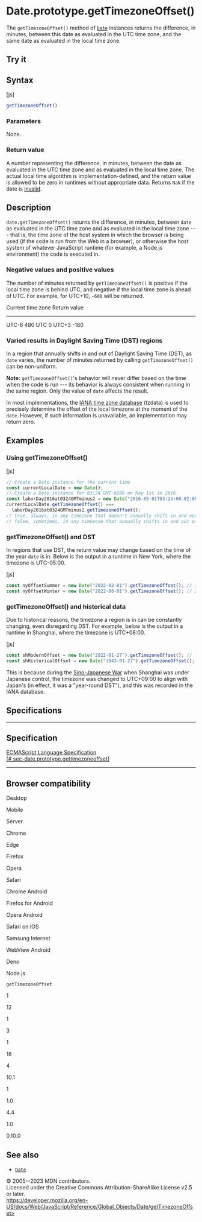 Date.prototype.getTimezoneOffset()
==================================

 
The `getTimezoneOffset()` method of [`Date`](../date) instances returns
the difference, in minutes, between this date as evaluated in the UTC
time zone, and the same date as evaluated in the local time zone.


 
Try it 
------

 



 
Syntax
------

 
 
 
[js]


```js
getTimezoneOffset()
```




 
### Parameters

 
None.



 
### Return value 

 
A number representing the difference, in minutes, between the date as
evaluated in the UTC time zone and as evaluated in the local time zone.
The actual local time algorithm is implementation-defined, and the
return value is allowed to be zero in runtimes without appropriate data.
Returns `NaN` if the date is
[invalid](../date#the_epoch_timestamps_and_invalid_date).



 
Description
-----------

 
`date.getTimezoneOffset()` returns the difference, in minutes, between
`date` as evaluated in the UTC time zone and as evaluated in the local
time zone --- that is, the time zone of the host system in which the
browser is being used (if the code is run from the Web in a browser), or
otherwise the host system of whatever JavaScript runtime (for example, a
Node.js environment) the code is executed in.



 
### Negative values and positive values 

 
The number of minutes returned by `getTimezoneOffset()` is positive if
the local time zone is behind UTC, and negative if the local time zone
is ahead of UTC. For example, for UTC+10, `-600` will be returned.

 
  Current time zone   Return value
  ------------------- --------------
  UTC-8               480
  UTC                 0
  UTC+3               -180




 
### Varied results in Daylight Saving Time (DST) regions 

 
In a region that annually shifts in and out of Daylight Saving Time
(DST), as `date` varies, the number of minutes returned by calling
`getTimezoneOffset()` can be non-uniform.

 
**Note:** `getTimezoneOffset()`\'s behavior will never differ based on
the time when the code is run --- its behavior is always consistent when
running in the same region. Only the value of `date` affects the result.


In most implementations, the [IANA time zone
database](https://en.wikipedia.org/wiki/Daylight_saving_time#IANA_time_zone_database)
(tzdata) is used to precisely determine the offset of the local timezone
at the moment of the `date`. However, if such information is
unavailable, an implementation may return zero.



 
Examples
--------


 
### Using getTimezoneOffset() 

 
 
 
[js]


```js
// Create a Date instance for the current time
const currentLocalDate = new Date();
// Create a Date instance for 03:24 GMT-0200 on May 1st in 2016
const laborDay2016at0324GMTminus2 = new Date("2016-05-01T03:24:00-02:00");
currentLocalDate.getTimezoneOffset() ===
  laborDay2016at0324GMTminus2.getTimezoneOffset();
// true, always, in any timezone that doesn't annually shift in and out of DST
// false, sometimes, in any timezone that annually shifts in and out of DST
```




 
### getTimezoneOffset() and DST 

 
In regions that use DST, the return value may change based on the time
of the year `date` is in. Below is the output in a runtime in New York,
where the timezone is UTC-05:00.

 
 
[js]


```js
const nyOffsetSummer = new Date("2022-02-01").getTimezoneOffset(); // 300
const nyOffsetWinter = new Date("2022-08-01").getTimezoneOffset(); // 240
```




 
### getTimezoneOffset() and historical data 

 
Due to historical reasons, the timezone a region is in can be constantly
changing, even disregarding DST. For example, below is the output in a
runtime in Shanghai, where the timezone is UTC+08:00.

 
 
[js]


```js
const shModernOffset = new Date("2022-01-27").getTimezoneOffset(); // -480
const shHistoricalOffset = new Date("1943-01-27").getTimezoneOffset(); // -540
```


This is because during the [Sino-Japanese
War](https://en.wikipedia.org/wiki/Second_Sino-Japanese_War) when
Shanghai was under Japanese control, the timezone was changed to
UTC+09:00 to align with Japan\'s (in effect, it was a \"year-round
DST\"), and this was recorded in the IANA database.



Specifications
--------------

 
  -----------------------------------------------------------------------------------------------------------------------------------------------
  Specification
  -----------------------------------------------------------------------------------------------------------------------------------------------
  [ECMAScript Language Specification\
  [\#
  sec-date.prototype.gettimezoneoffset]](https://tc39.es/ecma262/multipage/numbers-and-dates.html#sec-date.prototype.gettimezoneoffset)

  -----------------------------------------------------------------------------------------------------------------------------------------------


Browser compatibility 
---------------------

 


Desktop

Mobile

Server

Chrome

Edge

Firefox

Opera

Safari

Chrome Android

Firefox for Android

Opera Android

Safari on IOS

Samsung Internet

WebView Android

Deno

Node.js

`getTimezoneOffset`

1

12

1

3

1

18

4

10.1

1

1.0

4.4

1.0

0.10.0

 
See also 
--------

 
-   [`Date`](../date)



 
© 2005--2023 MDN contributors.\
Licensed under the Creative Commons Attribution-ShareAlike License v2.5
or later.\
https://developer.mozilla.org/en-US/docs/Web/JavaScript/Reference/Global_Objects/Date/getTimezoneOffset>

